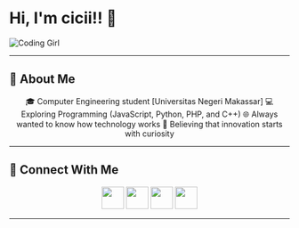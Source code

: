 #  Hi, I'm cicii!! 👋
![Coding Girl](https://i.gifer.com/tHh.gif)

---

## 🌸 About Me
<p align="center">
🎓 Computer Engineering student [Universitas Negeri Makassar]
💻 Exploring Programming (JavaScript, Python, PHP, and C++)
🌐 Always wanted to know how technology works
🚀 Believing that innovation starts with curiosity

---
## 💌 Connect With Me
<p align="center">
<a href="https://www.linkedin.com/in/susi-tekom-e-716268384/"><img src="https://skillicons.dev/icons?i=linkedin" height="40"/></a>
<a href="https://www.instagram.com/susiiayy?igsh=M3ZxeDY2cjlucnd0&utm_source=qr"><img src="https://skillicons.dev/icons?i=instagram" height="40"/></a>
<a href="https://www.tiktok.com/@iniciciwww?_t=ZS-8zpjRvI1EEy&_r=1"><img src="https://skillicons.dev/icons?i=tiktok" height="40"/></a>
<a href="https://github.com/cicicantipp"><img src="https://skillicons.dev/icons?i=github" height="40"/></a>
</p>

---
